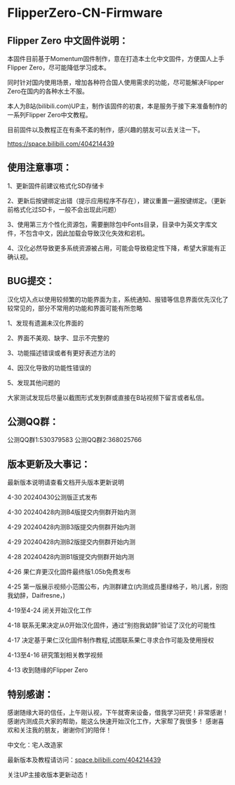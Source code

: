 # FlipperZero-CN-Firmware

Flipper Zero 中文固件说明：
-------------------------------------------------------------------------------------------
本固件目前基于Momentum固件制作，意在打造本土化中文固件，方便国人上手Flipper Zero，尽可能降低学习成本。

同时针对国内使用场景，增加各种符合国人使用需求的功能，尽可能解决Flipper Zero在国内的各种水土不服。

本人为B站(bilibili.com)UP主，制作该固件的初衷，本是服务于接下来准备制作的一系列Flipper Zero中文教程。

目前固件以及教程正在有条不紊的制作，感兴趣的朋友可以去关注一下。

https://space.bilibili.com/404214439

使用注意事项：
-------------------------------------------------------------------------------------------
1、更新固件前建议格式化SD存储卡

2、更新后按键绑定出错（提示应用程序不存在），建议重置一遍按键绑定。（更新前格式化过SD卡，一般不会出现此问题）

3、使用第三方个性化资源包，需要删除包中Fonts目录，目录中为英文字库文件，不包含中文，因此加载会导致汉化失效和宕机。

4、汉化必然导致更多系统资源被占用，可能会导致稳定性下降，希望大家能有正确认视。


BUG提交：
-------------------------------------------------------------------------------------------
汉化切入点以使用较频繁的功能界面为主，系统通知、报错等信息界面优先汉化了较常见的，部分不常用的功能和界面可能有所忽略

1、发现有遗漏未汉化界面的

2、界面不美观、缺字、显示不完整的

3、功能描述错误或者有更好表述方法的

4、因汉化导致的功能性错误的

5、发现其他问题的


大家测试发现后尽量以截图形式发到群或直接在B站视频下留言或者私信。


公测QQ群：
-------------------------------------------------------------------------------------------
公测QQ群1:530379583
公测QQ群2:368025766


版本更新及大事记：
-------------------------------------------------------------------------------------------
最新版本说明请查看文档开头版本更新说明

4-30 20240430公测版正式发布

4-30 20240428内测B4版提交内侧群开始内测

4-29 20240428内测B3版提交内侧群开始内测

4-29 20240428内测B2版提交内侧群开始内测

4-28 20240428内测B1版提交内侧群开始内测

4-26 果仁弃更汉化固件最终版1.05b免费发布

4-25 第一版展示视频小范围公布，内测群建立(内测成员墨绿格子，哟儿酱，别抱我幼辞，Daifresne，)

4-19至4-24 闭关开始汉化工作

4-18 联系无果决定从0开始汉化固件，通过“别抱我幼辞”验证了汉化的可能性

4-17 决定基于果仁汉化固件制作教程,试图联系果仁寻求合作可能及使用授权

4-13至4-16 研究策划相关教学视频

4-13 收到随缘的Flipper Zero


特别感谢：
-------------------------------------------------------------------------------------------
感谢随缘大哥的信任，上午刚认视，下午就寄来设备，借我学习研究！非常感谢！
感谢内测成员大家的帮助，能这么快速开始汉化工作，大家帮了我很多！
感谢喜欢和关注我的朋友，谢谢你们的陪伴！


中文化：宅人改造家

最新版本及教程请访问：[space.bilibili.com/404214439](https://space.bilibili.com/404214439)

关注UP主接收版本更新动态！

